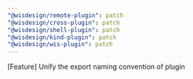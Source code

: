 ```yaml
---
"@wisdesign/remote-plugin": patch
"@wisdesign/cross-plugin": patch
"@wisdesign/shell-plugin": patch
"@wisdesign/kind-plugin": patch
"@wisdesign/wis-plugin": patch
---
```


[Feature] Unify the export naming convention of plugin
